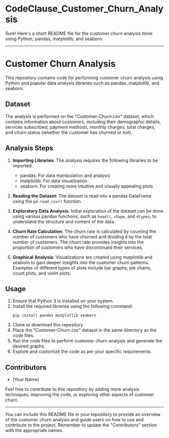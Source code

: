# CodeClause_Customer_Churn_Analysis

Sure! Here's a short README file for the customer churn analysis done using Python, pandas, matplotlib, and seaborn:

---

# Customer Churn Analysis

This repository contains code for performing customer churn analysis using Python and popular data analysis libraries such as pandas, matplotlib, and seaborn.

## Dataset

The analysis is performed on the "Customer-Churn.csv" dataset, which contains information about customers, including their demographic details, services subscribed, payment methods, monthly charges, total charges, and churn status (whether the customer has churned or not).

## Analysis Steps

1. **Importing Libraries**: The analysis requires the following libraries to be imported:
   - pandas: For data manipulation and analysis
   - matplotlib: For data visualization
   - seaborn: For creating more intuitive and visually appealing plots

2. **Reading the Dataset**: The dataset is read into a pandas DataFrame using the `pd.read_csv()` function.

3. **Exploratory Data Analysis**: Initial exploration of the dataset can be done using various pandas functions, such as `head()`, `shape`, and `dtypes`, to understand the structure and content of the data.

4. **Churn Rate Calculation**: The churn rate is calculated by counting the number of customers who have churned and dividing it by the total number of customers. The churn rate provides insights into the proportion of customers who have discontinued their services.

5. **Graphical Analysis**: Visualizations are created using matplotlib and seaborn to gain deeper insights into the customer churn patterns. Examples of different types of plots include bar graphs, pie charts, count plots, and violin plots.

## Usage

1. Ensure that Python 3 is installed on your system.
2. Install the required libraries using the following command:
   ```
   pip install pandas matplotlib seaborn
   ```
3. Clone or download this repository.
4. Place the "Customer-Churn.csv" dataset in the same directory as the code files.
5. Run the code files to perform customer churn analysis and generate the desired graphs.
6. Explore and customize the code as per your specific requirements.

## Contributors

- [Your Name]

Feel free to contribute to this repository by adding more analysis techniques, improving the code, or exploring other aspects of customer churn.

---

You can include this README file in your repository to provide an overview of the customer churn analysis and guide users on how to use and contribute to the project. Remember to update the "Contributors" section with the appropriate names.
